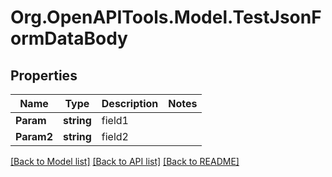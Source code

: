 # Org.OpenAPITools.Model.TestJsonFormDataBody
## Properties

Name | Type | Description | Notes
------------ | ------------- | ------------- | -------------
**Param** | **string** | field1 | 
**Param2** | **string** | field2 | 

[[Back to Model list]](../README.md#documentation-for-models) [[Back to API list]](../README.md#documentation-for-api-endpoints) [[Back to README]](../README.md)

